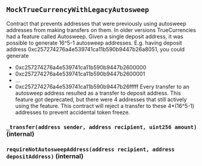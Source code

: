 ## `MockTrueCurrencyWithLegacyAutosweep`



Contract that prevents addresses that were previously using autosweep addresses from
making transfers on them.
In older versions TrueCurrencies had a feature called Autosweep.
Given a single deposit address, it was possible to generate 16^5-1 autosweep addresses.
E.g. having deposit address 0xc257274276a4e539741ca11b590b9447b26a8051, you could generate
- 0xc257274276a4e539741ca11b590b9447b2600000
- 0xc257274276a4e539741ca11b590b9447b2600001
- ...
- 0xc257274276a4e539741ca11b590b9447b26fffff
Every transfer to an autosweep address resulted as a transfer to deposit address.
This feature got deprecated, but there were 4 addresses that still actively using the feature.
This contract will reject a transfer to these 4*(16^5-1) addresses to prevent accidental token freeze.


### `_transfer(address sender, address recipient, uint256 amount)` (internal)





### `requireNotAutosweepAddress(address recipient, address depositAddress)` (internal)






